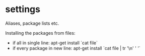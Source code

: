 # settings
Aliases, package lists etc.

Installing the packages from files:
- if all in single line:
  apt-get install \`cat file\`
- if every package in new line:
  apt-get install \`cat file | tr '\n' ' '\`

